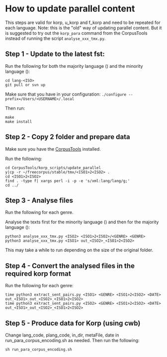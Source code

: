 # How to update parallel content

This steps are valid for korp, u_korp and f_korp and need to be repeated for each language.
Note: this is the "old" way of updating parallel content. But it is suggested to try out the ```korp_para``` command from the CorpusTools instead of running the script ```analyse_xxx_tmx.py```.

## Step 1 - Update to the latest fst:

Run the following for both the majority language (<ISO1>) and the minority language (<ISO2>):
```
cd lang-<ISO>
git pull or svn up
```
Make sure that you have in your configuration:
```./configure --prefix=/Users/<USERNAME>/.local```

Then run:
```
make
make install
```

## Step 2 - Copy <ISO1>2<ISO2> folder and prepare data

Make sure you have the [CorpusTools](https://giellalt.github.io/ling/CorpusTools.html#) installed.


Run the following:
```
cd CorpusTools/korp_scripts/update_parallel
y|cp -r ~/freecorpus/stable/tmx/<ISO1>2<ISO2> .
cd <ISO1>2<ISO2>
find . -type f| xargs perl -i -p -e 's/xml:lang/lang/g;'
cd ../
```

## Step 3 - Analyse files

Run the following for each genre.

Analyse the texts first for the minority language (<ISO2>) and then for the majority language (<ISO1>):
```
python3 analyse_xxx_tmx.py <ISO2> <ISO1>2<ISO2>/<GENRE> <GENRE>
python3 analyse_xxx_tmx.py <ISO1> out_<ISO2>_<ISO1>2<ISO2>
```

This may take a while to run depending on the size of the original folder.

## Step 4 - Convert the analysed files in the required korp format

Run the following for each genre:
```
time python3 extract_sent_pairs.py <ISO1> <GENRE> <ISO1>2<ISO2> <DATE> out_<ISO1>_out_<ISO2>_<ISO1>2<ISO2>
time python3 extract_sent_pairs.py <ISO2> <GENRE> <ISO1>2<ISO2> <DATE> out_<ISO1>_out_<ISO2>_<ISO1>2<ISO2>
```

## Step 5 - Produce data for Korp (using cwb)

Change lang_code, plang_code, in_dir, metaFile, date in run_para_corpus_encoding.sh as needed.
Then run the following:
```
sh run_para_corpus_encoding.sh
```
